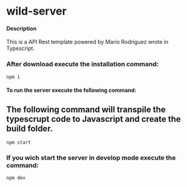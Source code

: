 # wild-server
#### Description
This is a API Rest template powered by Mario Rodriguez wrote in Typescript.
### After download execute the installation command:
```
npm i
```
#### To run the server execute the following command:
## The following command will transpile the typescrupt code to Javascript and create the build folder.
```
npm start
```
### If you wich start the server in develop mode execute the command:
```
npm dev
```
